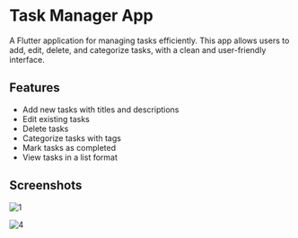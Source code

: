 # Task Manager App

A Flutter application for managing tasks efficiently. This app allows users to add, edit, delete, and categorize tasks, with a clean and user-friendly interface.

## Features

- Add new tasks with titles and descriptions
- Edit existing tasks
- Delete tasks
- Categorize tasks with tags
- Mark tasks as completed
- View tasks in a list format

## Screenshots

![1](https://github.com/user-attachments/assets/07f0022a-14e6-4670-912a-b776ef544ee8)


![4](https://github.com/user-attachments/assets/57a59e06-95d6-4c4d-bf31-bdfd8983900d)

